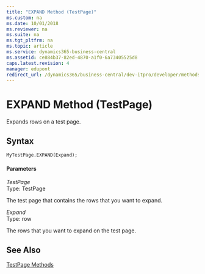 ```yaml
---
title: "EXPAND Method (TestPage)"
ms.custom: na
ms.date: 10/01/2018
ms.reviewer: na
ms.suite: na
ms.tgt_pltfrm: na
ms.topic: article
ms.service: dynamics365-business-central
ms.assetid: ce884b37-82ed-4870-a1f0-6a73405525d8
caps.latest.revision: 4
manager: edupont
redirect_url: /dynamics365/business-central/dev-itpro/developer/methods-auto/library
---
```


 

# EXPAND Method (TestPage)
Expands rows on a test page.  
  
## Syntax  
  
```  
MyTestPage.EXPAND(Expand);  
```  
  
#### Parameters  
 *TestPage*  
 Type: TestPage  
  
 The test page that contains the rows that you want to expand.  
  
 *Expand*  
 Type: row  
  
 The rows that you want to expand on the test page.  
  
## See Also  
 [TestPage Methods](devenv-TestPage-Methods.md)